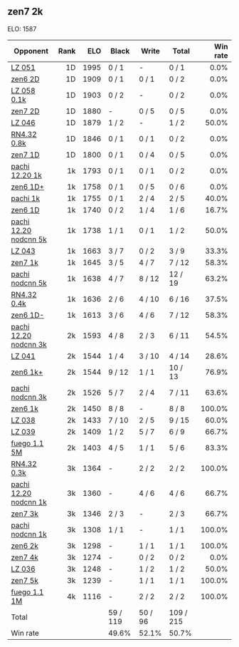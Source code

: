 ## zen7 2k ##

ELO: 1587

Opponent | Rank | ELO | Black | Write | Total | Win rate
---------|-----:|----:|-------|-------|-------|-------:
[LZ 051](LZ%20051.md) | 1D | 1995 | 0 / 1 | - | 0 / 1 | 0.0%
[zen6 2D](zen6%202D.md) | 1D | 1909 | 0 / 1 | 0 / 1 | 0 / 2 | 0.0%
[LZ 058 0.1k](LZ%20058%200.1k.md) | 1D | 1903 | 0 / 2 | - | 0 / 2 | 0.0%
[zen7 2D](zen7%202D.md) | 1D | 1880 | - | 0 / 5 | 0 / 5 | 0.0%
[LZ 046](LZ%20046.md) | 1D | 1879 | 1 / 2 | - | 1 / 2 | 50.0%
[RN4.32 0.8k](RN4.32%200.8k.md) | 1D | 1846 | 0 / 1 | 0 / 1 | 0 / 2 | 0.0%
[zen7 1D](zen7%201D.md) | 1D | 1800 | 0 / 1 | 0 / 4 | 0 / 5 | 0.0%
[pachi 12.20 1k](pachi%2012.20%201k.md) | 1k | 1793 | 0 / 1 | 0 / 1 | 0 / 2 | 0.0%
[zen6 1D+](zen6%201D+.md) | 1k | 1758 | 0 / 1 | 0 / 5 | 0 / 6 | 0.0%
[pachi 1k](pachi%201k.md) | 1k | 1755 | 0 / 1 | 2 / 4 | 2 / 5 | 40.0%
[zen6 1D](zen6%201D.md) | 1k | 1740 | 0 / 2 | 1 / 4 | 1 / 6 | 16.7%
[pachi 12.20 nodcnn 5k](pachi%2012.20%20nodcnn%205k.md) | 1k | 1738 | 1 / 1 | 0 / 1 | 1 / 2 | 50.0%
[LZ 043](LZ%20043.md) | 1k | 1663 | 3 / 7 | 0 / 2 | 3 / 9 | 33.3%
[zen7 1k](zen7%201k.md) | 1k | 1645 | 3 / 5 | 4 / 7 | 7 / 12 | 58.3%
[pachi nodcnn 5k](pachi%20nodcnn%205k.md) | 1k | 1638 | 4 / 7 | 8 / 12 | 12 / 19 | 63.2%
[RN4.32 0.4k](RN4.32%200.4k.md) | 1k | 1636 | 2 / 6 | 4 / 10 | 6 / 16 | 37.5%
[zen6 1D-](zen6%201D-.md) | 1k | 1613 | 3 / 6 | 4 / 6 | 7 / 12 | 58.3%
[pachi 12.20 nodcnn 3k](pachi%2012.20%20nodcnn%203k.md) | 2k | 1593 | 4 / 8 | 2 / 3 | 6 / 11 | 54.5%
[LZ 041](LZ%20041.md) | 2k | 1544 | 1 / 4 | 3 / 10 | 4 / 14 | 28.6%
[zen6 1k+](zen6%201k+.md) | 2k | 1544 | 9 / 12 | 1 / 1 | 10 / 13 | 76.9%
[pachi nodcnn 3k](pachi%20nodcnn%203k.md) | 2k | 1526 | 5 / 7 | 2 / 4 | 7 / 11 | 63.6%
[zen6 1k](zen6%201k.md) | 2k | 1450 | 8 / 8 | - | 8 / 8 | 100.0%
[LZ 038](LZ%20038.md) | 2k | 1433 | 7 / 10 | 2 / 5 | 9 / 15 | 60.0%
[LZ 039](LZ%20039.md) | 2k | 1409 | 1 / 2 | 5 / 7 | 6 / 9 | 66.7%
[fuego 1.1 5M](fuego%201.1%205M.md) | 2k | 1403 | 4 / 5 | 1 / 1 | 5 / 6 | 83.3%
[RN4.32 0.3k](RN4.32%200.3k.md) | 3k | 1364 | - | 2 / 2 | 2 / 2 | 100.0%
[pachi 12.20 nodcnn 1k](pachi%2012.20%20nodcnn%201k.md) | 3k | 1360 | - | 4 / 6 | 4 / 6 | 66.7%
[zen7 3k](zen7%203k.md) | 3k | 1346 | 2 / 3 | - | 2 / 3 | 66.7%
[pachi nodcnn 1k](pachi%20nodcnn%201k.md) | 3k | 1308 | 1 / 1 | - | 1 / 1 | 100.0%
[zen6 2k](zen6%202k.md) | 3k | 1298 | - | 1 / 1 | 1 / 1 | 100.0%
[zen7 4k](zen7%204k.md) | 3k | 1274 | - | 0 / 2 | 0 / 2 | 0.0%
[LZ 036](LZ%20036.md) | 3k | 1248 | - | 1 / 2 | 1 / 2 | 50.0%
[zen7 5k](zen7%205k.md) | 3k | 1239 | - | 1 / 1 | 1 / 1 | 100.0%
[fuego 1.1 1M](fuego%201.1%201M.md) | 4k | 1116 | - | 2 / 2 | 2 / 2 | 100.0%
Total | | | 59 / 119 | 50 / 96 | 109 / 215 | 
Win rate| | | 49.6% | 52.1% | 50.7% | 
